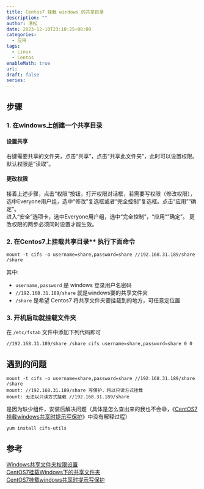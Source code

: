 ```yaml
---
title: Centos7 挂载 windows 的共享目录
description: ""
author: 清松
date: 2023-12-10T23:10:25+08:00
categories:
  - 应用
tags:
  - Linux
  - Centos
enableMath: true
url: 
draft: false
series:
---
```

## 步骤
### 1. 在windows上创建一个共享目录
#### 设置共享
右键需要共享的文件夹，点击“共享”，点击“共享此文件夹”，此时可以设置权限。默认权限是“读取”。  

#### 更改权限
接着上述步骤，点击“权限”按钮，打开权限对话框，若需要写权限（修改权限），选中Everyone用户组，选中“修改”复选框或者“完全控制”复选框。点击“应用”“确定”。  
进入“安全”选项卡，选中Everyone用户组，选中“完全控制”，“应用”“确定”。
更改权限的两步必须同时设置才能生效。  

### 2. 在Centos7上挂载共享目录\*\* 执行下面命令
``` shell
mount -t cifs -o username=share,password=share //192.168.31.189/share /share
```

其中:
- `username,password` 是 windows 登录用户名密码  
- `//192.168.31.189/share` 就是windows要的共享文件夹  
- `/share` 是希望 Centos7 将共享文件夹要挂载到的地方，可任意定位置  

### 3. 开机启动就挂载文件夹
在 `/etc/fstab` 文件中添加下列代码即可  
``` shell
//192.168.31.189/share /share cifs username=share,password=share 0 0
```

## 遇到的问题
``` shell
mount -t cifs -o username=share,password=share //192.168.31.189/share /share
mount: //192.168.31.189/share 写保护，将以只读方式挂载
mount: 无法以只读方式挂载 //192.168.31.189/share
```

是因为缺少组件，安装后解决问题（具体是怎么查出来的我也不会😅，《[CentOS7挂载windows共享时提示写保护](http://www.voidcn.com/article/p-fkgygbkn-bdw.html)》中没有解释过程）

``` shell
yum install cifs-utils
```

## 参考
[Windows共享文件夹权限设置](https://blog.csdn.net/kingzone_2008/article/details/8677166)  
[CentOS7挂载Windows下的共享文件夹](https://blog.csdn.net/wm6752062/article/details/80724520)  
[CentOS7挂载windows共享时提示写保护](http://www.voidcn.com/article/p-fkgygbkn-bdw.html)  
